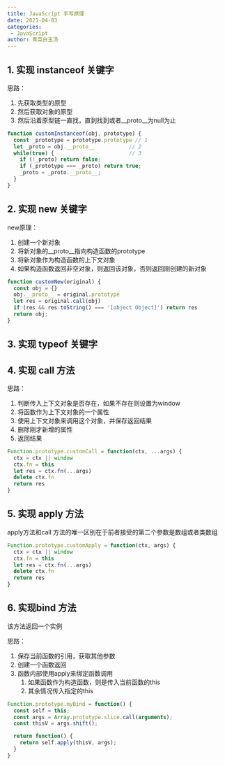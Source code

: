 ```yaml
---
title: JavaScript 手写原理
date: 2021-04-03
categories:
 - JavaScript
author: 青菜白玉汤
---
```


## 1. 实现 instanceof 关键字
思路：
1. 先获取类型的原型
2. 然后获取对象的原型
3. 然后沿着原型链一直找，直到找到或者__proto__为null为止

```javascript
function customInstanceof(obj, prototype) {
  const _prototype = prototype.prototype // 1
  let _proto = obj.__proto__           // 2
  while(true) {                        // 3
    if (!_proto) return false;
    if (_prototype === _proto) return true;
    _proto = _proto.__proto__;
  }
}
```

## 2. 实现 new 关键字
new原理：
1. 创建一个新对象
2. 将新对象的__proto__指向构造函数的prototype
3. 将新对象作为构造函数的上下文对象
4. 如果构造函数返回非空对象，则返回该对象，否则返回刚创建的新对象

```javascript
function customNew(original) {
  const obj = {}
  obj.__proto__ = original.prototype
  let res = original.call(obj)
  if (res && res.toString() === '[object Object]') return res
  return obj;
}
```

## 3. 实现 typeof 关键字

## 4. 实现 call 方法
思路：
1. 判断传入上下文对象是否存在，如果不存在则设置为window
2. 将函数作为上下文对象的一个属性
3. 使用上下文对象来调用这个对象，并保存返回结果
4. 删除刚才新增的属性
5. 返回结果

```javascript
Function.prototype.customCall = function(ctx, ...args) {
  ctx = ctx || window
  ctx.fn = this
  let res = ctx.fn(...args)
  delete ctx.fn
  return res
}
```

## 5. 实现 apply 方法
apply方法和call 方法的唯一区别在于前者接受的第二个参数是数组或者类数组

```javascript
Function.prototype.customApply = function(ctx, args) {
  ctx = ctx || window
  ctx.fn = this
  let res = ctx.fn(...args)
  delete ctx.fn
  return res
}
```

## 6. 实现bind 方法
该方法返回一个实例

思路：
1. 保存当前函数的引用，获取其他参数
2. 创建一个函数返回
3. 函数内部使用apply来绑定函数调用
   1. 如果函数作为构造函数，则是传入当前函数的this
   2. 其余情况传入指定的this

```javascript
Function.prototype.myBind = function() {
  const self = this;
  const args = Array.prototype.slice.call(arguments);
  const thisV = args.shift();

  return function() {
    return self.apply(thisV, args);
  }
}
```